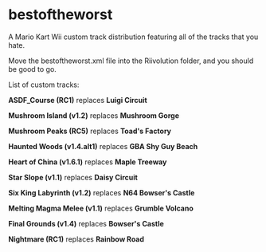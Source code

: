# bestoftheworst
A Mario Kart Wii custom track distribution featuring all of the tracks that you hate.

Move the bestoftheworst.xml file into the Riivolution folder, and you should be good to go.

List of custom tracks:

**ASDF_Course (RC1)** replaces **Luigi Circuit**

**Mushroom Island (v1.2)** replaces **Mushroom Gorge**

**Mushroom Peaks (RC5)** replaces **Toad's Factory**

**Haunted Woods (v1.4.alt1)** replaces **GBA Shy Guy Beach**

**Heart of China (v1.6.1)** replaces **Maple Treeway**

**Star Slope (v1.1)** replaces **Daisy Circuit**

**Six King Labyrinth (v1.2)** replaces **N64 Bowser's Castle**

**Melting Magma Melee (v1.1)** replaces **Grumble Volcano**

**Final Grounds (v1.4)** replaces **Bowser's Castle**

**Nightmare (RC1)** replaces **Rainbow Road**